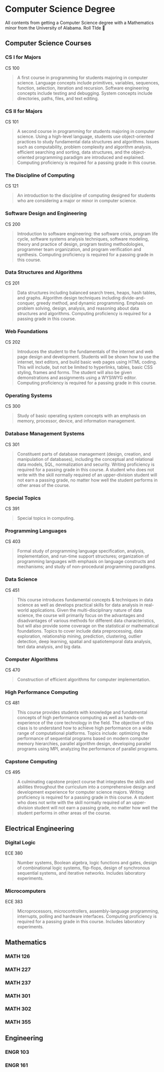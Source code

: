 # Computer Science Degree
All contents from getting a Computer Science degree with a Mathematics minor from the University of Alabama. Roll TIde 🐘 

## Computer Science Courses
### CS I for Majors
CS 100
> A first course in programming for students majoring in computer science. Language concepts include primitives, variables, sequences, function, selection, iteration and recursion. Software engineering concepts include testing and debugging. System concepts include directories, paths, files, and text editing.

### CS II for Majors
CS 101
> A second course in programming for students majoring in computer science. Using a high-level language, students use object-oriented practices to study fundamental data structures and algorithms. Issues such as computability, problem complexity and algorithm analysis, efficient searching and sorting, data structures, and the object-oriented programming paradigm are introduced and explained. Computing proficiency is required for a passing grade in this course.

### The Discipline of Computing
CS 121
> An introduction to the discipline of computing designed for students who are considering a major or minor in computer science.

### Software Design and Engineering
CS 200
> Introduction to software engineering: the software crisis, program life cycle, software systems analysis techniques, software modeling, theory and practice of design, program testing methodologies, programmer team organization, and program verification and synthesis. Computing proficiency is required for a passing grade in this course.

### Data Structures and Algorithms
CS 201
> Data structures including balanced search trees, heaps, hash tables, and graphs. Algorithm design techniques including divide-and-conquer, greedy method, and dynamic programming. Emphasis on problem solving, design, analysis, and reasoning about data structures and algorithms. Computing proficiency is required for a passing grade in this course.

### Web Foundations
CS 202
> Introduces the student to the fundamentals of the internet and web page design and development. Students will be shown how to use the internet, text editors, and build basic web pages using HTML coding. This will include, but not be limited to hyperlinks, tables, basic CSS styling, frames and forms. The student will also be given demonstrations and assignments using a WYSIWYG editor. Computing proficiency is required for a passing grade in this course.

### Operating Systems
CS 300
> Study of basic operating system concepts with an emphasis on memory, processor, device, and information management.

### Database Management Systems
CS 301
> Constituent parts of database management (design, creation, and manipulation of databases), including the conceptual and relational data models, SQL, normalization and security. Writing proficiency is required for a passing grade in this course. A student who does not write with the skill normally required of an upper-division student will not earn a passing grade, no matter how well the student performs in other areas of the course.

### Special Topics
CS 391
> Special topics in computing.

### Programming Languages
CS 403
> Formal study of programming language specification, analysis, implementation, and run-time support structures; organization of programming languages with emphasis on language constructs and mechanisms; and study of non-procedural programming paradigms.

### Data Science
CS 451
> This course introduces fundamental concepts & techniques in data science as well as develops practical skills for data analysis in real-world applications. Given the multi-disciplinary nature of data science, the course will primarily focus on the advantages and disadvantages of various methods for different data characteristics, but will also provide some coverage on the statistical or mathematical foundations. Topics to cover include data preprocessing, data exploration, relationship mining, prediction, clustering, outlier detection, deep learning, spatial and spatiotemporal data analysis, text data analysis, and big data.

### Computer Algorithms
CS 470
> Construction of efficient algorithms for computer implementation.

### High Performance Computing
CS 481
> This course provides students with knowledge and fundamental concepts of high performance computing as well as hands-on experience of the core technology in the field. The objective of this class is to understand how to achieve high performance on a wide range of computational platforms. Topics include: optimizing the performance of sequential programs based on modern computer memory hierarchies, parallel algorithm design, developing parallel programs using MPI, analyzing the performance of parallel programs.

### Capstone Computing
CS 495
> A culminating capstone project course that integrates the skills and abilities throughout the curriculum into a comprehensive design and development experience for computer science majors. Writing proficiency is required for a passing grade in this course. A student who does not write with the skill normally required of an upper-division student will not earn a passing grade, no matter how well the student performs in other areas of the course.

## Electrical Engineering
### Digital Logic
ECE 380
> Number systems, Boolean algebra, logic functions and gates, design of combinational logic systems, flip-flops, design of synchronous sequential systems, and iterative networks. Includes laboratory experiments.

### Microcomputers
ECE 383
> Microprocessors, microcontrollers, assembly-language programming, interrupts, polling and hardware interfaces. Computing proficiency is required for a passing grade in this course. Includes laboratory experiments.

## Mathematics
### MATH 126

### MATH 227

### MATH 237

### MATH 301

### MATH 302

### MATH 355

## Engineering
### ENGR 103

### ENGR 161
